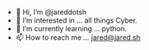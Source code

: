 - 👋 Hi, I’m @jareddotsh
- 👀 I’m interested in ... all things Cyber.
- 🌱 I’m currently learning ... python.
- 📫 How to reach me ... jared@jared.sh

<!---
jareddotsh/jareddotsh is a ✨ special ✨ repository because its `README.md` (this file) appears on your GitHub profile.
You can click the Preview link to take a look at your changes.
--->
